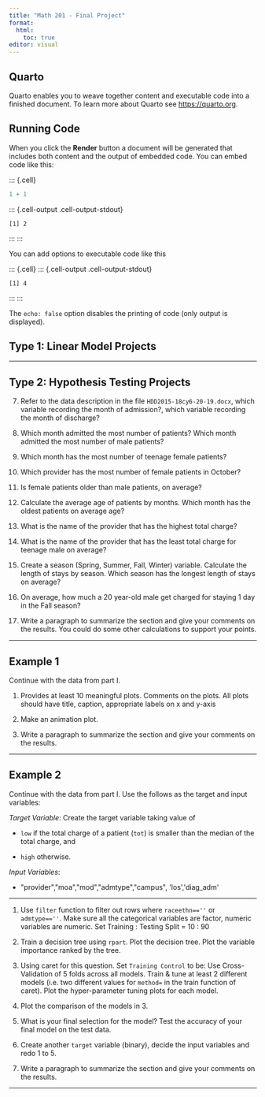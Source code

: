 ```yaml
---
title: "Math 201 - Final Project"
format: 
  html:
    toc: true
editor: visual
---
```



## Quarto

Quarto enables you to weave together content and executable code into a finished document. To learn more about Quarto see <https://quarto.org>.

## Running Code

When you click the **Render** button a document will be generated that includes both content and the output of embedded code. You can embed code like this:


::: {.cell}

```{.r .cell-code}
1 + 1
```

::: {.cell-output .cell-output-stdout}
```
[1] 2
```
:::
:::


You can add options to executable code like this


::: {.cell}
::: {.cell-output .cell-output-stdout}
```
[1] 4
```
:::
:::


The `echo: false` option disables the printing of code (only output is displayed).


## Type 1: Linear Model Projects



-------

## Type 2: Hypothesis Testing Projects
 
7. Refer to the data description in the file `HDD2015-18cy6-20-19.docx`, which variable recording the month of admission?, which variable recording the month of discharge?

8. Which month admitted the most number of patients? Which month admitted the most number of male patients?

9. Which month has the most number of teenage female patients?

10. Which provider has the most number of female patients in October? 

11. Is female patients older than male patients, on average? 

12. Calculate the average age of patients by months. Which month has the oldest patients on average age?

13. What is the name of the provider that has the highest total charge?

14. What is the name of the provider that has the least total charge for teenage male on average?

15. Create a season (Spring, Summer, Fall, Winter) variable. Calculate the length of stays by season.  Which season has the longest length of stays on average?

16. On average, how much a 20 year-old male get charged for staying 1 day in the Fall season?

17. Write a paragraph to summarize the section and give your comments on the results. You could do some other calculations to support your points. 

-------

## Example 1

Continue with the data from part I. 

1. Provides at least 10 meaningful plots. Comments on the plots. All plots should have title, caption, appropriate labels on x and y-axis

2. Make an animation plot. 

3. Write a paragraph to summarize the section and give your comments on the results. 

-------

## Example 2

Continue with the data from part I. Use the follows as the target and input variables: 

*Target Variable*: Create the target variable taking value of 

  - `low` if the total charge of a patient (`tot`) is smaller than the median of the total charge, and

  - `high` otherwise. 

*Input Variables*:

  - "provider","moa","mod","admtype","campus", 'los','diag_adm'
  
-------

1. Use `filter` function to filter out rows where `raceethn==''` or `admtype==''`. Make sure all the categorical variables are factor, numeric variables are numeric. Set Training : Testing Split = 10 : 90 

2. Train a decision tree using `rpart`.  Plot the decision tree. Plot the variable importance ranked by the tree. 

3. Using caret for this question. Set `Training Control` to be: Use Cross-Validation of 5 folds across all models.  Train & tune at least 2 different models (i.e. two different values for `method=` in the train function of caret).  Plot the hyper-parameter tuning plots for each model. 

4. Plot the comparison of the models in 3. 

5. What is your final selection for the model? Test the accuracy of your final model on the test data. 

6. Create another `target` variable (binary), decide the input variables and redo 1 to 5. 

7. Write a paragraph to summarize the section and give your comments on the results. 

-------
